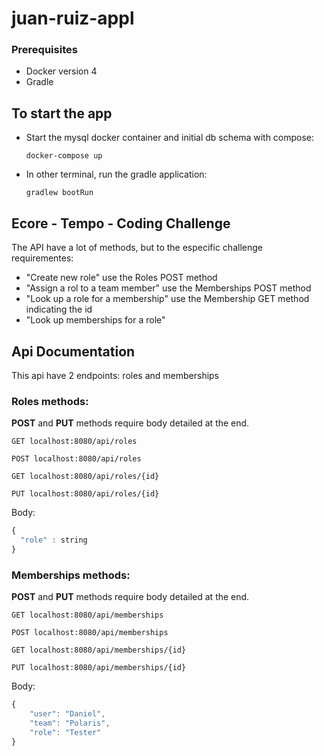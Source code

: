 # juan-ruiz-appl

### Prerequisites 
 - Docker version 4
 - Gradle

## To start the app
 - Start the mysql docker container and initial db schema with compose:
   ```
   docker-compose up
   ``` 
 - In other terminal, run the gradle application:
    ```
    gradlew bootRun
    ```
 
## Ecore - Tempo - Coding Challenge
The API have a lot of methods, but to the especific challenge requirementes:
 - "Create new role" use the Roles POST method
 - "Assign a rol to a team member" use the Memberships POST method
 - "Look up a role for a membership" use the Membership GET method indicating the id
 - "Look up memberships for a role" 

## Api Documentation
This api have 2 endpoints: roles and memberships
### Roles methods:  
**POST** and **PUT** methods require body detailed at the end.
```http
GET localhost:8080/api/roles
```
```http
POST localhost:8080/api/roles
``` 
```http
GET localhost:8080/api/roles/{id}
```
```http
PUT localhost:8080/api/roles/{id}
```
Body:
```javascript
{
  "role" : string
}
```
### Memberships methods:  
**POST** and **PUT** methods require body detailed at the end.
```http
GET localhost:8080/api/memberships
```
```http
POST localhost:8080/api/memberships
```
```http
GET localhost:8080/api/memberships/{id}
```
```http
PUT localhost:8080/api/memberships/{id}
```
Body:
```javascript
{
    "user": "Daniel",
    "team": "Polaris",
    "role": "Tester"
}
```
